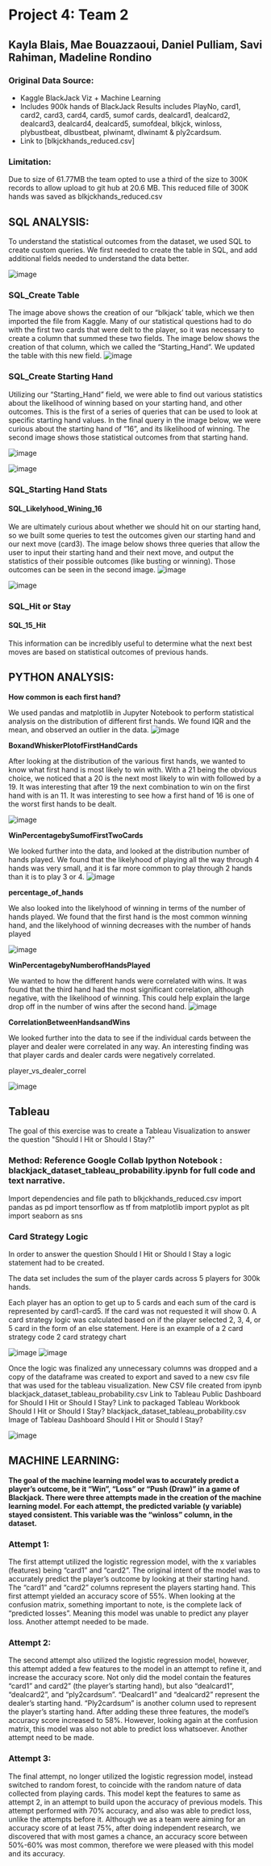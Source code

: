 # Project 4: Team 2
## Kayla Blais, Mae Bouazzaoui, Daniel Pulliam, Savi Rahiman, Madeline Rondino

### Original Data Source:
- Kaggle BlackJack Viz + Machine Learning
- Includes 900k hands of BlackJack Results includes PlayNo, card1, card2, card3, card4, card5, sumof cards, dealcard1, dealcard2, dealcard3, dealcard4, dealcard5, sumofdeal, blkjck, winloss, plybustbeat, dlbustbeat, plwinamt, dlwinamt & ply2cardsum.
- Link to [blkjckhands_reduced.csv]

### Limitation:
Due to size of 61.77MB the team opted to use a third of the size to 300K records to allow upload to git hub at 20.6 MB.
This reduced fille of 300K hands was saved as blkjckhands_reduced.csv



## SQL ANALYSIS:

To understand the statistical outcomes from the dataset, we used SQL to create custom queries. We first needed to create the table in SQL, and add additional fields needed to understand the data better.

![image](https://github.com/user-attachments/assets/bb9b1de0-7802-4cbc-b6af-ea4e3edf0f43)


  ### SQL_Create Table

The image above shows the creation of our “blkjack’ table, which we then imported the file from Kaggle. Many of our statistical questions had to do with the first two cards that were delt to the player, so it was necessary to create a column that summed these two fields. The image below shows the creation of that column, which we called the “Starting_Hand”. We updated the table with this new field.
![image](https://github.com/user-attachments/assets/1a25ff66-572e-4786-84d3-410de7f3cfca)


  ### SQL_Create Starting Hand

Utilizing our “Starting_Hand” field, we were able to find out various statistics about the likelihood of winning based on your starting hand, and other outcomes. This is the first of a series of queries that can be used to look at specific starting hand values. In the final query in the image below, we were curious about the starting hand of “16”, and its likelihood of winning. The second image shows those statistical outcomes from that starting hand.

![image](https://github.com/user-attachments/assets/7ff5f43b-8b8a-4e18-bad7-0a773ba662b2)

![image](https://github.com/user-attachments/assets/5ac44403-29e4-4175-90cf-6c7f2d4f88fb)



  ### SQL_Starting Hand Stats

  #### SQL_Likelyhood_Wining_16

We are ultimately curious about whether we should hit on our starting hand, so we built some queries to test the outcomes given our starting hand and our next move (card3). The image below shows three queries that allow the user to input their starting hand and their next move, and output the statistics of their possible outcomes (like busting or winning). Those outcomes can be seen in the second image.
![image](https://github.com/user-attachments/assets/e4b43c5b-b1cc-44cd-a41f-ba1f9fd722a6)

![image](https://github.com/user-attachments/assets/73e03ba3-1f76-4234-bc67-b1d95e8540df)



  ### SQL_Hit or Stay

  #### SQL_15_Hit

This information can be incredibly useful to determine what the next best moves are based on statistical outcomes of previous hands.

## PYTHON ANALYSIS:


__How common is each first hand?__

We used pandas and matplotlib in Jupyter Notebook to perform statistical analysis on the distribution of different first hands. We found IQR and the mean, and observed an outlier in the data.
![image](https://github.com/user-attachments/assets/1b13d278-85cd-4d73-bea8-fe7e4042865a)

__BoxandWhiskerPlotofFirstHandCards__

After looking at the distribution of the various first hands, we wanted to know what first hand is most likely to win with. With a 21 being the obvious choice, we noticed that a 20 is the next most likely to win with followed by a 19. It was interesting that after 19 the next combination to win on the first hand with is an 11. It was interesting to see how a first hand of 16 is one of the worst first hands to be dealt.

![image](https://github.com/user-attachments/assets/4afb21d8-5e40-445f-a965-40a9c11b054f)


__WinPercentagebySumofFirstTwoCards__

We looked further into the data, and looked at the distribution number of hands played. We found that the likelyhood of playing all the way through 4 hands was very small, and it is far more common to play through 2 hands than it is to play 3 or 4.
![image](https://github.com/user-attachments/assets/e747b372-750e-4b4e-9287-c92a636074d2)

__percentage_of_hands__

We also looked into the likelyhood of winning in terms of the number of hands played. We found that the first hand is the most common winning hand, and the likelyhood of winning decreases with the number of hands played

![image](https://github.com/user-attachments/assets/197d7440-ecba-48a8-ba51-dd417d22a69a)


__WinPercentagebyNumberofHandsPlayed__

We wanted to how the different hands were correlated with wins. It was found that the third hand had the most significant correlation, although negative, with the likelihood of winning. This could help explain the large drop off in the number of wins after the second hand.
![image](https://github.com/user-attachments/assets/a7e1be3a-4fea-4e01-9b34-7663e4721edc)


__CorrelationBetweenHandsandWins__

We looked further into the data to see if the individual cards between the player and dealer were correlated in any way. An interesting finding was that player cards and dealer cards were negatively correlated.

player_vs_dealer_correl

![image](https://github.com/user-attachments/assets/797ff65c-24d7-476a-8c2c-02e57fbed0ef)


## Tableau

The goal of this exercise was to create a Tableau Visualization to answer the question "Should I Hit or Should I Stay?"

### Method: Reference Google Collab Ipython Notebook : blackjack_dataset_tableau_probability.ipynb for full code and text narrative.
Import dependencies and file path to blkjckhands_reduced.csv
import pandas as pd
import tensorflow as tf
from matplotlib import pyplot as plt
import seaborn as sns

### Card Strategy Logic
In order to answer the question Should I Hit or Should I Stay a logic statement had to be created.

The data set includes the sum of the player cards across 5 players for 300k hands.

Each player has an option to get up to 5 cards and each sum of the card is represented by card1-card5. If the card was not requested it will show 0.
A card strategy logic was calculated based on if the player selected 2, 3, 4, or 5 card in the form of an else statement.
Here is an example of a 2 card strategy code 2 card strategy chart

![image](https://github.com/user-attachments/assets/9f66ec92-484d-4463-99cd-3bfdb37a4bcf)
![image](https://github.com/user-attachments/assets/3cfb01e8-6fb7-4650-85e8-d2711bd06af4)


Once the logic was finalized any unnecessary columns was dropped and a copy of the dataframe was created to export and saved to a new csv file that was used for the tableau visualization.
New CSV file created from ipynb blackjack_dataset_tableau_probability.csv
Link to Tableau Public Dashboard for Should I Hit or Should I Stay?
Link to packaged Tableau Workbook Should I Hit or Should I Stay?
blackjack_dataset_tableau_probability.csv
Image of Tableau Dashboard Should I Hit or Should I Stay?

![image](https://github.com/user-attachments/assets/964a91b3-2384-4674-83db-ab3c70f344ad)



## MACHINE LEARNING:

__The goal of the machine learning model was to accurately predict a player’s outcome, be it “Win”, “Loss” or “Push (Draw)” in a game of Blackjack. There were three attempts made in the creation of the machine learning model. For each attempt, the predicted variable (y variable) stayed consistent. This variable was the “winloss” column, in the dataset.__

### Attempt 1: 
The first attempt utilized the logistic regression model, with the x variables (features) being “card1” and “card2”. The original intent of the model was to accurately predict the player’s outcome by looking at their starting hand. The “card1” and “card2” columns represent the players starting hand. This first attempt yielded an accuracy score of 55%. When looking at the confusion matrix, something important to note, is the complete lack of “predicted losses”. Meaning this model was unable to predict any player loss. Another attempt needed to be made. 

### Attempt 2: 
The second attempt also utilized the logistic regression model, however, this attempt added a few features to the model in an attempt to refine it, and increase the accuracy score. Not only did the model contain the features “card1” and card2” (the player’s starting hand), but also “dealcard1”, “dealcard2”, and “ply2cardsum”. “Dealcard1” and “dealcard2” represent the dealer’s starting hand. “Ply2cardsum” is another column used to represent the player’s starting hand. After adding these three features, the model’s accuracy score increased to 58%. However, looking again at the confusion matrix, this model was also not able to predict loss whatsoever. Another attempt need to be made. 

### Attempt 3: 
The final attempt, no longer utilized the logistic regression model, instead switched to random forest, to coincide with the random nature of data collected from playing cards. This model kept the features to same as attempt 2, in an attempt to build upon the accuracy of previous models. This attempt performed with 70% accuracy, and also was able to predict loss, unlike the attempts before it. Although we as a team were aiming for an accuracy score of at least 75%, after doing independent research, we discovered that with most games a chance, an accuracy score between 50%-60% was most common, therefore we were pleased with this model and its accuracy.
















